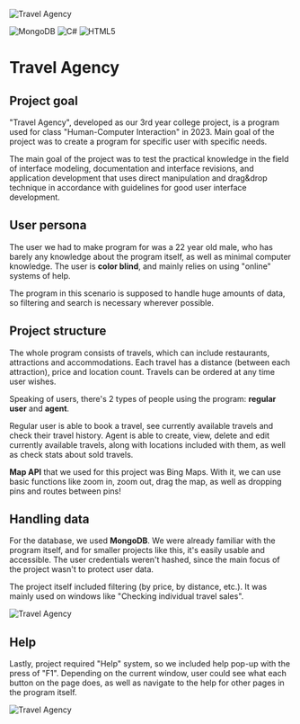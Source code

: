 ![Travel Agency](https://i.imgur.com/EWLDqI9.png)

![MongoDB](https://img.shields.io/badge/MongoDB-%234ea94b.svg?style=for-the-badge&logo=mongodb&logoColor=white) ![C#](https://img.shields.io/badge/c%23-%23239120.svg?style=for-the-badge&logo=c-sharp&logoColor=white) ![HTML5](https://img.shields.io/badge/html5-%23E34F26.svg?style=for-the-badge&logo=html5&logoColor=white) 

# Travel Agency

## Project goal

"Travel Agency", developed as our 3rd year college project, is a program used for class "Human-Computer Interaction" in 2023. Main goal of the project was to create a program for specific user with specific needs.

The main goal of the project was to test the practical knowledge in the field of interface modeling, documentation and interface revisions, and application development that uses direct manipulation and drag&drop technique in accordance with guidelines for good user interface development.

## User persona

The user we had to make program for was a 22 year old male, who has barely any knowledge about the program itself, as well as minimal computer knowledge. The user is **color blind**, and mainly relies on using "online" systems of help.

The program in this scenario is supposed to handle huge amounts of data, so filtering and search is necessary wherever possible.

## Project structure

The whole program consists of travels, which can include restaurants, attractions and accommodations. Each travel has a distance (between each attraction), price and location count.  Travels can be ordered at any time user wishes.

Speaking of users, there's 2 types of people using the program: **regular user** and **agent**. 

Regular user is able to book a travel, see currently available travels and check their travel history. Agent is able to create, view, delete and edit currently available travels, along with locations included with them, as well as check stats about sold travels.

**Map API** that we used for this project was Bing Maps. With it, we can use basic functions like zoom in, zoom out, drag the map, as well as dropping pins and routes between pins!

## Handling data

For the database, we used **MongoDB**. We were already familiar with the program itself, and for smaller projects like this, it's easily usable and accessible. The user credentials weren't hashed, since the main focus of the project wasn't to protect user data.

The project itself included filtering (by price, by distance, etc.). It was mainly used on windows like "Checking individual travel sales".

![Travel Agency](https://i.imgur.com/JYIOsjH.png)

## Help

Lastly, project required "Help" system, so we included help pop-up with the press of "F1". Depending on the current window, user could see what each button on the page does, as well as navigate to the help for other pages in the program itself.

![Travel Agency](https://i.imgur.com/o5aTpgB.png)
